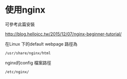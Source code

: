 # 使用nginx

可參考此篇安裝

http://blog.hellojcc.tw/2015/12/07/nginx-beginner-tutorial/

在Linux 下的default webpage 路徑為
```
/usr/share/nginx/html
```
nginx的config 檔案路徑

```
/etc/nginx/ 
```
